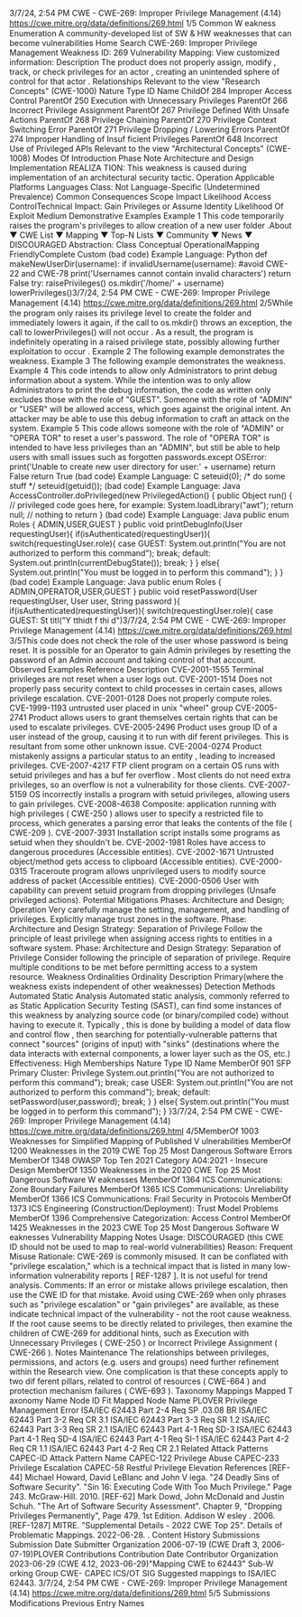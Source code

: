 3/7/24, 2:54 PM CWE - CWE-269: Improper Privilege Management (4.14)
https://cwe.mitre.org/data/deﬁnitions/269.html 1/5
Common W eakness Enumeration
A community-developed list of SW & HW weaknesses that can become
vulnerabilities
Home Search
CWE-269: Improper Privilege Management
Weakness ID: 269
Vulnerability Mapping: 
View customized information:
 Description
The product does not properly assign, modify , track, or check privileges for an actor , creating an unintended sphere of control for that
actor .
 Relationships
 Relevant to the view "Research Concepts" (CWE-1000)
Nature Type ID Name
ChildOf 284 Improper Access Control
ParentOf 250 Execution with Unnecessary Privileges
ParentOf 266 Incorrect Privilege Assignment
ParentOf 267 Privilege Defined With Unsafe Actions
ParentOf 268 Privilege Chaining
ParentOf 270 Privilege Context Switching Error
ParentOf 271 Privilege Dropping / Lowering Errors
ParentOf 274 Improper Handling of Insuf ficient Privileges
ParentOf 648 Incorrect Use of Privileged APIs
 Relevant to the view "Architectural Concepts" (CWE-1008)
 Modes Of Introduction
Phase Note
Architecture and Design
Implementation REALIZA TION: This weakness is caused during implementation of an architectural security tactic.
Operation
 Applicable Platforms
Languages
Class: Not Language-Specific (Undetermined Prevalence)
 Common Consequences
Scope Impact Likelihood
Access ControlTechnical Impact: Gain Privileges or Assume Identity
 Likelihood Of Exploit
Medium
 Demonstrative Examples
Example 1
This code temporarily raises the program's privileges to allow creation of a new user folder .About ▼ CWE List ▼ Mapping ▼ Top-N Lists ▼ Community ▼ News ▼
DISCOURAGED
Abstraction: Class
Conceptual OperationalMapping
FriendlyComplete Custom
(bad code) Example Language: Python 
def makeNewUserDir(username):
if invalidUsername(username):
#avoid CWE-22 and CWE-78
print('Usernames cannot contain invalid characters')
return False
try:
raisePrivileges()
os.mkdir('/home/' + username)
lowerPrivileges()3/7/24, 2:54 PM CWE - CWE-269: Improper Privilege Management (4.14)
https://cwe.mitre.org/data/deﬁnitions/269.html 2/5While the program only raises its privilege level to create the folder and immediately lowers it again, if the call to os.mkdir() throws an
exception, the call to lowerPrivileges() will not occur . As a result, the program is indefinitely operating in a raised privilege state,
possibly allowing further exploitation to occur .
Example 2
The following example demonstrates the weakness.
Example 3
The following example demonstrates the weakness.
Example 4
This code intends to allow only Administrators to print debug information about a system.
While the intention was to only allow Administrators to print the debug information, the code as written only excludes those with the
role of "GUEST". Someone with the role of "ADMIN" or "USER" will be allowed access, which goes against the original intent. An
attacker may be able to use this debug information to craft an attack on the system.
Example 5
This code allows someone with the role of "ADMIN" or "OPERA TOR" to reset a user's password. The role of "OPERA TOR" is
intended to have less privileges than an "ADMIN", but still be able to help users with small issues such as forgotten passwords.except OSError:
print('Unable to create new user directory for user:' + username)
return False
return True
(bad code) Example Language: C 
seteuid(0);
/\* do some stuff \*/
seteuid(getuid());
(bad code) Example Language: Java 
AccessController.doPrivileged(new PrivilegedAction() {
public Object run() {
// privileged code goes here, for example:
System.loadLibrary("awt");
return null;
// nothing to return
}
(bad code) Example Language: Java 
public enum Roles {
ADMIN,USER,GUEST
}
public void printDebugInfo(User requestingUser){
if(isAuthenticated(requestingUser)){
switch(requestingUser.role){
case GUEST:
System.out.println("You are not authorized to perform this command");
break;
default:
System.out.println(currentDebugState());
break;
}
}
else{
System.out.println("You must be logged in to perform this command");
}
}
(bad code) Example Language: Java 
public enum Roles {
ADMIN,OPERATOR,USER,GUEST
}
public void resetPassword(User requestingUser, User user, String password ){
if(isAuthenticated(requestingUser)){
switch(requestingUser.role){
case GUEST:
St titl("Y tthidt f thi d")3/7/24, 2:54 PM CWE - CWE-269: Improper Privilege Management (4.14)
https://cwe.mitre.org/data/deﬁnitions/269.html 3/5This code does not check the role of the user whose password is being reset. It is possible for an Operator to gain Admin privileges by
resetting the password of an Admin account and taking control of that account.
 Observed Examples
Reference Description
CVE-2001-1555 Terminal privileges are not reset when a user logs out.
CVE-2001-1514 Does not properly pass security context to child processes in certain cases, allows privilege escalation.
CVE-2001-0128 Does not properly compute roles.
CVE-1999-1193 untrusted user placed in unix "wheel" group
CVE-2005-2741 Product allows users to grant themselves certain rights that can be used to escalate privileges.
CVE-2005-2496 Product uses group ID of a user instead of the group, causing it to run with dif ferent privileges. This is
resultant from some other unknown issue.
CVE-2004-0274 Product mistakenly assigns a particular status to an entity , leading to increased privileges.
CVE-2007-4217 FTP client program on a certain OS runs with setuid privileges and has a buf fer overflow . Most clients
do not need extra privileges, so an overflow is not a vulnerability for those clients.
CVE-2007-5159 OS incorrectly installs a program with setuid privileges, allowing users to gain privileges.
CVE-2008-4638 Composite: application running with high privileges ( CWE-250 ) allows user to specify a restricted file to
process, which generates a parsing error that leaks the contents of the file ( CWE-209 ).
CVE-2007-3931 Installation script installs some programs as setuid when they shouldn't be.
CVE-2002-1981 Roles have access to dangerous procedures (Accessible entities).
CVE-2002-1671 Untrusted object/method gets access to clipboard (Accessible entities).
CVE-2000-0315 Traceroute program allows unprivileged users to modify source address of packet (Accessible entities).
CVE-2000-0506 User with capability can prevent setuid program from dropping privileges (Unsafe privileged actions).
 Potential Mitigations
Phases: Architecture and Design; Operation
Very carefully manage the setting, management, and handling of privileges. Explicitly manage trust zones in the software.
Phase: Architecture and Design
Strategy: Separation of Privilege
Follow the principle of least privilege when assigning access rights to entities in a software system.
Phase: Architecture and Design
Strategy: Separation of Privilege
Consider following the principle of separation of privilege. Require multiple conditions to be met before permitting access to a
system resource.
 Weakness Ordinalities
Ordinality Description
Primary(where the weakness exists independent of other weaknesses)
 Detection Methods
Automated Static Analysis
Automated static analysis, commonly referred to as Static Application Security Testing (SAST), can find some instances of this
weakness by analyzing source code (or binary/compiled code) without having to execute it. Typically , this is done by building a
model of data flow and control flow , then searching for potentially-vulnerable patterns that connect "sources" (origins of input)
with "sinks" (destinations where the data interacts with external components, a lower layer such as the OS, etc.)
Effectiveness: High
 Memberships
Nature Type ID Name
MemberOf 901 SFP Primary Cluster: Privilege
System.out.println("You are not authorized to perform this command");
break;
case USER:
System.out.println("You are not authorized to perform this command");
break;
default:
setPassword(user,password);
break;
}
}
else{
System.out.println("You must be logged in to perform this command");
}
}3/7/24, 2:54 PM CWE - CWE-269: Improper Privilege Management (4.14)
https://cwe.mitre.org/data/deﬁnitions/269.html 4/5MemberOf 1003 Weaknesses for Simplified Mapping of Published V ulnerabilities
MemberOf 1200 Weaknesses in the 2019 CWE Top 25 Most Dangerous Software Errors
MemberOf 1348 OWASP Top Ten 2021 Category A04:2021 - Insecure Design
MemberOf 1350 Weaknesses in the 2020 CWE Top 25 Most Dangerous Software W eaknesses
MemberOf 1364 ICS Communications: Zone Boundary Failures
MemberOf 1365 ICS Communications: Unreliability
MemberOf 1366 ICS Communications: Frail Security in Protocols
MemberOf 1373 ICS Engineering (Construction/Deployment): Trust Model Problems
MemberOf 1396 Comprehensive Categorization: Access Control
MemberOf 1425 Weaknesses in the 2023 CWE Top 25 Most Dangerous Software W eaknesses
 Vulnerability Mapping Notes
Usage: DISCOURAGED (this CWE ID should not be used to map to real-world vulnerabilities)
Reason: Frequent Misuse
Rationale:
CWE-269 is commonly misused. It can be conflated with "privilege escalation," which is a technical impact that is listed in many
low-information vulnerability reports [ REF-1287 ]. It is not useful for trend analysis.
Comments:
If an error or mistake allows privilege escalation, then use the CWE ID for that mistake. Avoid using CWE-269 when only phrases
such as "privilege escalation" or "gain privileges" are available, as these indicate technical impact of the vulnerability - not the root
cause weakness. If the root cause seems to be directly related to privileges, then examine the children of CWE-269 for additional
hints, such as Execution with Unnecessary Privileges ( CWE-250 ) or Incorrect Privilege Assignment ( CWE-266 ).
 Notes
Maintenance
The relationships between privileges, permissions, and actors (e.g. users and groups) need further refinement within the Research
view. One complication is that these concepts apply to two dif ferent pillars, related to control of resources ( CWE-664 ) and protection
mechanism failures ( CWE-693 ).
 Taxonomy Mappings
Mapped T axonomy Name Node ID Fit Mapped Node Name
PLOVER Privilege Management Error
ISA/IEC 62443 Part 2-4 Req SP .03.08 BR
ISA/IEC 62443 Part 3-2 Req CR 3.1
ISA/IEC 62443 Part 3-3 Req SR 1.2
ISA/IEC 62443 Part 3-3 Req SR 2.1
ISA/IEC 62443 Part 4-1 Req SD-3
ISA/IEC 62443 Part 4-1 Req SD-4
ISA/IEC 62443 Part 4-1 Req SI-1
ISA/IEC 62443 Part 4-2 Req CR 1.1
ISA/IEC 62443 Part 4-2 Req CR 2.1
 Related Attack Patterns
CAPEC-ID Attack Pattern Name
CAPEC-122 Privilege Abuse
CAPEC-233 Privilege Escalation
CAPEC-58 Restful Privilege Elevation
 References
[REF-44] Michael Howard, David LeBlanc and John V iega. "24 Deadly Sins of Software Security". "Sin 16: Executing Code With
Too Much Privilege." Page 243. McGraw-Hill. 2010.
[REF-62] Mark Dowd, John McDonald and Justin Schuh. "The Art of Software Security Assessment". Chapter 9, "Dropping
Privileges Permanently", Page 479. 1st Edition. Addison W esley . 2006.
[REF-1287] MITRE. "Supplemental Details - 2022 CWE Top 25". Details of Problematic Mappings. 2022-06-28.
.
 Content History
 Submissions
Submission Date Submitter Organization
2006-07-19
(CWE Draft 3, 2006-07-19)PLOVER
 Contributions
Contribution Date Contributor Organization
2023-06-29
(CWE 4.12, 2023-06-29)"Mapping CWE to 62443" Sub-W orking Group CWE- CAPEC ICS/OT SIG
Suggested mappings to ISA/IEC 62443.
3/7/24, 2:54 PM CWE - CWE-269: Improper Privilege Management (4.14)
https://cwe.mitre.org/data/deﬁnitions/269.html 5/5
 Submissions
 Modifications
 Previous Entry Names